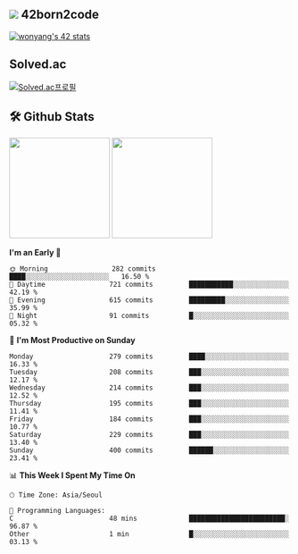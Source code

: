 
## <img src="https://img.shields.io/badge/-000000?style=flat&logo=42&logoColor=white"> 42born2code
[![wonyang's 42 stats](https://badge42.vercel.app/api/v2/cl5nhe5b6007809kydha7ht42/stats?cursusId=21&coalitionId=88)](https://profile.intra.42.fr/users/wonyang)

## Solved.ac
[![Solved.ac프로필](http://mazassumnida.wtf/api/v2/generate_badge?boj=bennyws)](https://solved.ac/bennyws)

## 🛠️ Github Stats
<p>
  <img height="180em" src="https://github-readme-stats-veggie-garden.vercel.app/api?username=gemstoneyang&show_icons=true&include_all_commits=true&bg_color=30,e96443,904e95&title_color=fff&text_color=fff">
  <img height="180em" src="https://github-readme-stats-veggie-garden.vercel.app/api/top-langs/?username=gemstoneyang&layout=compact&bg_color=30,e96443,904e95&title_color=fff&text_color=fff">
</p>

<!--START_SECTION:waka-->
**I'm an Early 🐤** 

```text
🌞 Morning                282 commits         ████░░░░░░░░░░░░░░░░░░░░░   16.50 % 
🌆 Daytime                721 commits         ███████████░░░░░░░░░░░░░░   42.19 % 
🌃 Evening                615 commits         █████████░░░░░░░░░░░░░░░░   35.99 % 
🌙 Night                  91 commits          █░░░░░░░░░░░░░░░░░░░░░░░░   05.32 % 
```
📅 **I'm Most Productive on Sunday** 

```text
Monday                   279 commits         ████░░░░░░░░░░░░░░░░░░░░░   16.33 % 
Tuesday                  208 commits         ███░░░░░░░░░░░░░░░░░░░░░░   12.17 % 
Wednesday                214 commits         ███░░░░░░░░░░░░░░░░░░░░░░   12.52 % 
Thursday                 195 commits         ███░░░░░░░░░░░░░░░░░░░░░░   11.41 % 
Friday                   184 commits         ███░░░░░░░░░░░░░░░░░░░░░░   10.77 % 
Saturday                 229 commits         ███░░░░░░░░░░░░░░░░░░░░░░   13.40 % 
Sunday                   400 commits         ██████░░░░░░░░░░░░░░░░░░░   23.41 % 
```


📊 **This Week I Spent My Time On** 

```text
🕑︎ Time Zone: Asia/Seoul

💬 Programming Languages: 
C                        48 mins             ████████████████████████░   96.87 % 
Other                    1 min               █░░░░░░░░░░░░░░░░░░░░░░░░   03.13 % 
```


<!--END_SECTION:waka-->
